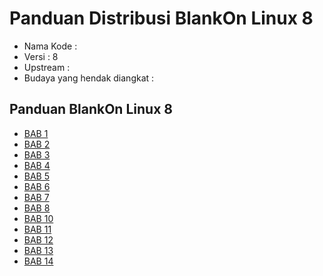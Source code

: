 # Panduan Distribusi BlankOn Linux 8

  * Nama Kode	: 
  * Versi	: 8
  * Upstream	: 
  * Budaya yang hendak diangkat	: 

## Panduan BlankOn Linux 8

  * [BAB 1](Panduan8Bab1)
  * [BAB 2](Panduan8Bab2)
  * [BAB 3](Panduan8Bab3)
  * [BAB 4](Panduan8Bab4)
  * [BAB 5](Panduan8Bab5)
  * [BAB 6](Panduan8Bab6)
  * [BAB 7](Panduan8Bab7)
  * [BAB 8](Panduan8Bab8)
  * [BAB 10](Panduan8Bab10)
  * [BAB 11](Panduan8Bab11)
  * [BAB 12](Panduan8Bab12)
  * [BAB 13](Panduan8Bab13)
  * [BAB 14](Panduan8Bab14)





